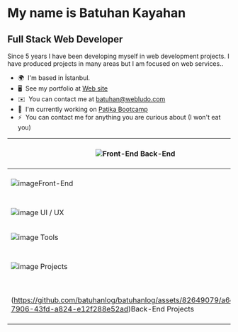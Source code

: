 [](https://user-images.githubusercontent.com/18350557/176309783-0785949b-9127-417c-8b55-ab5a4333674e.gif)My name is Batuhan Kayahan
=======================================================================================================================================

Full Stack Web Developer
------------------------

Since 5 years I have been developing myself in web development projects. I have produced projects in many areas but I am focused on web services..

* 🌍  I'm based in İstanbul.
* 🖥️  See my portfolio at [Web site](http://webludo.com)
* ✉️  You can contact me at [batuhan@webludo.com](mailto:batuhan@webludo.com)
* 🚀  I'm currently working on [Patika Bootcamp](http://patika.dev)
* ⚡  You can contact me for anything you are curious about (I  won't eat you)

|![Front-End](https://github.com/batuhanlog/batuhanlog/assets/82649079/fd6564db-d140-440f-b571-67073d2c717a) Back-End |![image](https://github.com/batuhanlog/batuhanlog/assets/82649079/4210bc0f-59fc-47f8-ab87-369f109c469b) Java |![image](https://github.com/batuhanlog/batuhanlog/assets/82649079/c2510d98-868a-415b-83ab-9f155179cac2) Spring Boot |![image](https://github.com/batuhanlog/batuhanlog/assets/82649079/d3036145-421c-430e-b496-beaec3b80f4c) MySQL 	|![image](https://github.com/batuhanlog/batuhanlog/assets/82649079/6cd23813-fd4e-4e4a-a502-d5777892034d) PostgreSQL 	|![image](https://github.com/batuhanlog/batuhanlog/assets/82649079/9df74ee1-4b51-4f74-b5c0-7b9f1dd6eece) MongoDB	|![image](https://github.com/batuhanlog/batuhanlog/assets/82649079/e4d2b09d-a090-4461-9790-99d3b0a8a589) Docker	| |
|---  |---	|---	|---	|---	|---	|---	|--- |
|![image](https://github.com/batuhanlog/batuhanlog/assets/82649079/022709e0-df07-4612-84a5-a4723f116c68)Front-End  	|![image](https://github.com/batuhanlog/batuhanlog/assets/82649079/dd71e2f8-4d61-4a4c-b3b9-eebff7582c35) HTML	|![image](https://github.com/batuhanlog/batuhanlog/assets/82649079/f1062228-6d94-40de-84ce-299c585f6713) CSS	|![image](https://github.com/batuhanlog/batuhanlog/assets/82649079/dc75836b-20b2-43de-b154-362c0e137e4f) Bootstrap | ![image](https://github.com/batuhanlog/batuhanlog/assets/82649079/d780c379-3acb-4dc4-8b4c-35fae16f384b) Tailwind |![image](https://github.com/batuhanlog/batuhanlog/assets/82649079/a8f6475a-edcd-4846-bd68-250099049c66) JavaScript |![image](https://github.com/batuhanlog/batuhanlog/assets/82649079/cd63d03f-4135-4463-b4f4-61c07b5efebf) React |![image](https://github.com/batuhanlog/batuhanlog/assets/82649079/e45e032e-fe57-46ad-8ab9-633c8b01aebb) ViteJS |
|![image](https://github.com/batuhanlog/batuhanlog/assets/82649079/ae7f7074-ee2c-411f-84b4-7ce94acc01cd) UI / UX 	|![image](https://github.com/batuhanlog/batuhanlog/assets/82649079/ab3ff7ad-b092-4f30-9867-0630200f8d81) Adobe Illustrator |![image](https://github.com/batuhanlog/batuhanlog/assets/82649079/1eea1184-2c99-4c48-bbb7-3a55bb2099ee) Adobe Photoshop	|![image](https://github.com/batuhanlog/batuhanlog/assets/82649079/087a044b-8b17-4d00-9607-b4673ddb1e93) Canva |   
![image](https://github.com/batuhanlog/batuhanlog/assets/82649079/37118239-88bc-4769-886a-d84786568fba) Tools |![image](https://github.com/batuhanlog/batuhanlog/assets/82649079/3c2c9964-e5bb-417f-9958-e37c5d45e4ff) Postman |![image](https://github.com/batuhanlog/batuhanlog/assets/82649079/0edd1459-687c-4010-a101-75d61cc56feb) Swagger	|
|![image](https://github.com/batuhanlog/batuhanlog/assets/82649079/c70d4365-298d-4a25-a21b-94ac467f41c0) Projects |![image](https://github.com/batuhanlog/batuhanlog/assets/82649079/da551f50-fba6-467c-8607-d8a585d5eba3) Veteriner Managemet	|![image](https://github.com/batuhanlog/batuhanlog/assets/82649079/3479862f-77f0-47a0-b52c-77ce49ec6019) Vet REST API |![image](https://github.com/batuhanlog/batuhanlog/assets/82649079/ada422eb-be79-4009-92e5-925337673e54) Tourism Management |![Screenshot (17)](https://github.com/batuhanlog/batuhanlog/assets/82649079/8b9aa2a7-b2d6-455d-ad0a-70b1d3f64e9d) Responsive WebSite |![image](https://github.com/batuhanlog/batuhanlog/assets/82649079/664e37f7-f3a3-434c-a6d8-cdb7b790a21d) Question |  ![Screenshot (20)
|(https://github.com/batuhanlog/batuhanlog/assets/82649079/a6eeee6c-7906-43fd-a824-e12f288e52ad)Back-End Projects| ![Screenshot (21)](https://github.com/batuhanlog/batuhanlog/assets/82649079/ce5667ea-c3ad-49bf-a25c-88a9bcef4a62)Front-End Projects |





